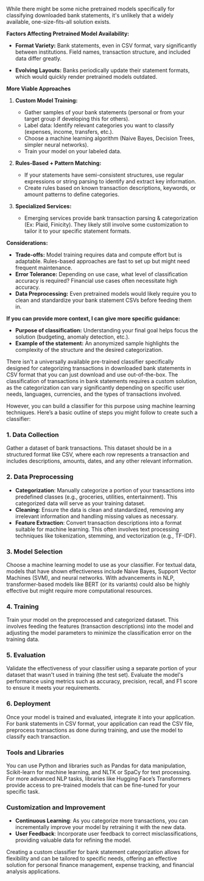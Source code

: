 While there might be some niche pretrained models specifically for classifying downloaded bank statements, it's unlikely that a widely available, one-size-fits-all solution exists. 

**Factors Affecting Pretrained Model Availability:**

* **Format Variety:**  Bank statements, even in CSV format, vary significantly between institutions. Field names, transaction structure, and included data differ greatly.

* **Evolving Layouts:** Banks periodically update their statement formats, which would quickly render pretrained models outdated.

**More Viable Approaches**

1. **Custom Model Training:**
   * Gather samples of your bank statements (personal or from your  target group if developing this for others).
   * Label data: Identify relevant categories you want to classify (expenses, income, transfers, etc.).
   * Choose a machine learning algorithm (Naive Bayes, Decision Trees, simpler neural networks).
   * Train your model on your labeled data. 

2. **Rules-Based + Pattern Matching:**
   * If your statements have semi-consistent structures, use regular expressions or string parsing to identify and extract key information.
   * Create rules based on known transaction descriptions, keywords, or amount patterns to define categories.

3. **Specialized Services:**
   *  Emerging services provide bank transaction parsing & categorization (Ex: Plaid, Finicity). They likely still involve some customization to tailor it to your specific statement formats.

**Considerations:**

* **Trade-offs:** Model training requires data and compute effort but is adaptable. Rules-based approaches are fast to set up but might need frequent maintenance.
* **Error Tolerance:**  Depending on use case, what level of classification accuracy is required? Financial use cases often necessitate high accuracy.
* **Data Preprocessing:** Even pretrained models  would likely require you to clean and  standardize your bank statement CSVs before feeding them in. 

**If you can provide more context, I can give more specific guidance:**

* **Purpose of classification:** Understanding your final goal helps focus the solution (budgeting, anomaly detection, etc.).
* **Example of the statement:** An anonymized sample highlights the complexity of the structure and the desired categorization. 


There isn't a universally available pre-trained classifier specifically designed for categorizing transactions in downloaded bank statements in CSV format that you can just download and use out-of-the-box. The classification of transactions in bank statements  requires a custom solution, as the categorization can vary significantly depending on specific user needs, languages, currencies, and the types of transactions involved.

However, you can build a classifier for this purpose using machine learning techniques. Here’s a basic outline of steps you might follow to create such a classifier:

### 1. **Data Collection**

Gather a dataset of bank transactions. This dataset should be in a structured format like CSV, where each row represents a transaction and includes descriptions, amounts, dates, and any other relevant information.

### 2. **Data Preprocessing**

- **Categorization**: Manually categorize a portion of your transactions into predefined classes (e.g., groceries, utilities, entertainment). This categorized data will serve as your training dataset.
- **Cleaning**: Ensure the data is clean and standardized, removing any irrelevant information and handling missing values as necessary.
- **Feature Extraction**: Convert transaction descriptions into a format suitable for machine learning. This often involves text processing techniques like tokenization, stemming, and vectorization (e.g., TF-IDF).

### 3. **Model Selection**

Choose a machine learning model to use as your classifier. For textual data, models that have shown effectiveness include Naive Bayes, Support Vector Machines (SVM), and neural networks. With advancements in NLP, transformer-based models like BERT (or its variants) could also be highly effective but might require more computational resources.

### 4. **Training**

Train your model on the preprocessed and categorized dataset. This involves feeding the features (transaction descriptions) into the model and adjusting the model parameters to minimize the classification error on the training data.

### 5. **Evaluation**

Validate the effectiveness of your classifier using a separate portion of your dataset that wasn't used in training (the test set). Evaluate the model's performance using metrics such as accuracy, precision, recall, and F1 score to ensure it meets your requirements.

### 6. **Deployment**

Once your model is trained and evaluated, integrate it into your application. For bank statements in CSV format, your application can read the CSV file, preprocess transactions as done during training, and use the model to classify each transaction.

### Tools and Libraries

You can use Python and libraries such as Pandas for data manipulation, Scikit-learn for machine learning, and NLTK or SpaCy for text processing. For more advanced NLP tasks, libraries like Hugging Face’s Transformers provide access to pre-trained models that can be fine-tuned for your specific task.

### Customization and Improvement

- **Continuous Learning**: As you categorize more transactions, you can incrementally improve your model by retraining it with the new data.
- **User Feedback**: Incorporate user feedback to correct misclassifications, providing valuable data for refining the model.

Creating a custom classifier for bank statement categorization allows for flexibility and can be tailored to specific needs, offering an effective solution for personal finance management, expense tracking, and financial analysis applications.

